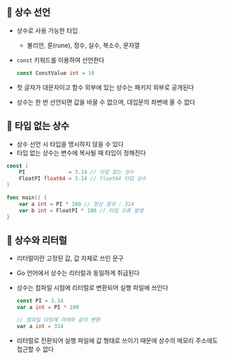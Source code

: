 ## 🎯 상수 선언

- 상수로 사용 가능한 타입
    - 불리언, 룬(rune), 정수, 실수, 복소수, 문자열
- `const` 키워드를 이용하여 선언한다
    
    ```go
    const ConstValue int = 10
    ```
    
- 첫 글자가 대문자이고 함수 외부에 있는 상수는 패키지 외부로 공개된다
- 상수는 한 번 선언되면 값을 바꿀 수 없으며, 대입문의 좌변에 올 수 없다

## 🎯 타입 없는 상수

- 상수 선언 시 타입을 명시하지 않을 수 있다
- 타입 없는 상수는 변수에 복사될 때 타입이 정해진다

```go
const (
	PI              = 3.14 // 타입 없는 상수
	FloatPI float64 = 3.14 // float64 타입 상수
)

func main() {
	var a int = PI * 100 // 정상 결과 : 314
	var b int = FloatPI * 100 // 타입 오류 발생
}
```

## 🎯 상수와 리터럴

- 리터럴이란 고정된 값, 값 자체로 쓰인 문구
- Go 언어에서 상수는 리터럴과 동일하게 취급된다
- 상수는 컴파일 시점에 리터럴로 변환되어 실행 파일에 쓰인다
    
    ```go
    const PI = 3.14
    var a int = PI * 100
    
    // 컴파일 타임에 아래와 같이 변환
    var a int = 314
    ```
    
- 리터럴로 전환되어 실행 파일에 값 형태로 쓰이기 때문에 상수의 메모리 주소에도 접근할 수 없다